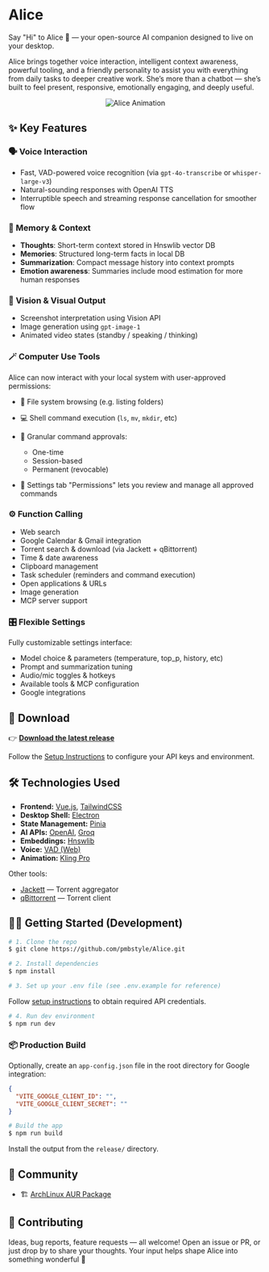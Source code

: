 # Alice

Say "Hi" to Alice 👋 — your open-source AI companion designed to live on your desktop.

Alice brings together voice interaction, intelligent context awareness, powerful tooling, and a friendly personality to assist you with everything from daily tasks to deeper creative work. She’s more than a chatbot — she’s built to feel present, responsive, emotionally engaging, and deeply useful.

<p align="center">
  <img src="https://github.com/pmbstyle/Alice/blob/main/animation.gif?raw=true" alt="Alice Animation">
</p>



## ✨ Key Features

### 🗣️ Voice Interaction

* Fast, VAD-powered voice recognition (via `gpt-4o-transcribe` or `whisper-large-v3`)
* Natural-sounding responses with OpenAI TTS
* Interruptible speech and streaming response cancellation for smoother flow

### 🧠 Memory & Context

* **Thoughts**: Short-term context stored in Hnswlib vector DB
* **Memories**: Structured long-term facts in local DB
* **Summarization**: Compact message history into context prompts
* **Emotion awareness**: Summaries include mood estimation for more human responses

### 🎨 Vision & Visual Output

* Screenshot interpretation using Vision API
* Image generation using `gpt-image-1`
* Animated video states (standby / speaking / thinking)

### 🪄 Computer Use Tools

Alice can now interact with your local system with user-approved permissions:

* 📂 File system browsing (e.g. listing folders)
* 💻 Shell command execution (`ls`, `mv`, `mkdir`, etc)
* 🔐 Granular command approvals:

  * One-time
  * Session-based
  * Permanent (revocable)
* 🔧 Settings tab "Permissions" lets you review and manage all approved commands

### ⚙️ Function Calling

* Web search
* Google Calendar & Gmail integration
* Torrent search & download (via Jackett + qBittorrent)
* Time & date awareness
* Clipboard management
* Task scheduler (reminders and command execution)
* Open applications & URLs
* Image generation
* MCP server support

### 🎛️ Flexible Settings

Fully customizable settings interface:

* Model choice & parameters (temperature, top\_p, history, etc)
* Prompt and summarization tuning
* Audio/mic toggles & hotkeys
* Available tools & MCP configuration
* Google integrations



## 🚀 Download

👉 **[Download the latest release](https://github.com/pmbstyle/Alice/releases/latest)**

Follow the [Setup Instructions](https://github.com/pmbstyle/Alice/blob/main/docs/setupInstructions.md) to configure your API keys and environment.



## 🛠️ Technologies Used

* **Frontend:** [Vue.js](https://vuejs.org/), [TailwindCSS](https://tailwindcss.com/)
* **Desktop Shell:** [Electron](https://www.electronjs.org/)
* **State Management:** [Pinia](https://pinia.vuejs.org/)
* **AI APIs:** [OpenAI](https://platform.openai.com/), [Groq](https://console.groq.com/)
* **Embeddings:** [Hnswlib](https://github.com/nmslib/hnswlib)
* **Voice:** [VAD (Web)](https://github.com/ricky0123/vad)
* **Animation:** [Kling Pro](https://fal.ai/)

Other tools:

* [Jackett](https://github.com/Jackett/Jackett) — Torrent aggregator
* [qBittorrent](https://www.qbittorrent.org/) — Torrent client



## 🧑‍💻 Getting Started (Development)

```bash
# 1. Clone the repo
$ git clone https://github.com/pmbstyle/Alice.git

# 2. Install dependencies
$ npm install

# 3. Set up your .env file (see .env.example for reference)
```

Follow [setup instructions](https://github.com/pmbstyle/Alice/blob/main/docs/setupInstructions.md) to obtain required API credentials.

```bash
# 4. Run dev environment
$ npm run dev
```

### 📦 Production Build

Optionally, create an `app-config.json` file in the root directory for Google integration:

```json
{
  "VITE_GOOGLE_CLIENT_ID": "",
  "VITE_GOOGLE_CLIENT_SECRET": ""
}
```

```bash
# Build the app
$ npm run build
```

Install the output from the `release/` directory.



## 🐧 Community

* 🏗️ [ArchLinux AUR Package](https://aur.archlinux.org/packages/alice-ai-app-bin)



## 🤝 Contributing

Ideas, bug reports, feature requests — all welcome! Open an issue or PR, or just drop by to share your thoughts. Your input helps shape Alice into something wonderful 💚
